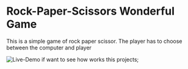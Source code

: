 # Rock-Paper-Scissors Wonderful Game

This is a simple game of rock paper scissor. The player has to choose between the computer and player 

![Live-Demo if want to see how works this projects]('https://rock-paper-scirssors.vercel.app/');